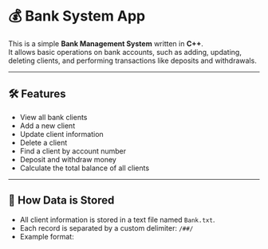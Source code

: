 # 💰 Bank System App

This is a simple **Bank Management System** written in **C++**.  
It allows basic operations on bank accounts, such as adding, updating, deleting clients, and performing transactions like deposits and withdrawals.

---

## 🛠 Features

- View all bank clients
- Add a new client
- Update client information
- Delete a client
- Find a client by account number
- Deposit and withdraw money
- Calculate the total balance of all clients

---

## 🧾 How Data is Stored

- All client information is stored in a text file named `Bank.txt`.
- Each record is separated by a custom delimiter: `/##/`
- Example format:  


